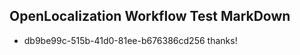 ## OpenLocalization Workflow Test MarkDown
* db9be99c-515b-41d0-81ee-b676386cd256 thanks!

<!--HONumber=Jul16_HO4-->


